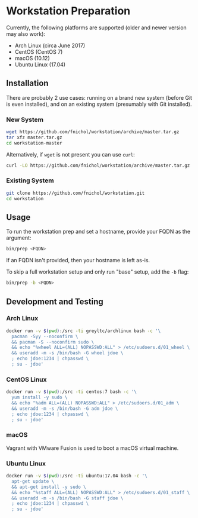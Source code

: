 # Workstation Preparation

Currently, the following platforms are supported (older and newer version may also work):

* Arch Linux (circa June 2017)
* CentOS (CentOS 7)
* macOS (10.12)
* Ubuntu Linux (17.04)

## Installation

There are probably 2 use cases: running on a brand new system (before Git is even installed), and on an existing system (presumably with Git installed).

### New System

```sh
wget https://github.com/fnichol/workstation/archive/master.tar.gz
tar xfz master.tar.gz
cd workstation-master
```

Alternatively, if `wget` is not present you can use `curl`:

```sh
curl -LO https://github.com/fnichol/workstation/archive/master.tar.gz
```

### Existing System

```sh
git clone https://github.com/fnichol/workstation.git
cd workstation
```

## Usage

To run the workstation prep and set a hostname, provide your FQDN as the argument:

```sh
bin/prep <FQDN>
```

If an FQDN isn't provided, then your hostname is left as-is.

To skip a full workstation setup and only run "base" setup, add the `-b` flag:

```sh
bin/prep -b <FQDN>
```

## Development and Testing

### Arch Linux

```sh
docker run -v $(pwd):/src -ti greyltc/archlinux bash -c '\
  pacman -Syy --noconfirm \
  && pacman -S --noconfirm sudo \
  && echo "%wheel ALL=(ALL) NOPASSWD:ALL" > /etc/sudoers.d/01_wheel \
  && useradd -m -s /bin/bash -G wheel jdoe \
  ; echo jdoe:1234 | chpasswd \
  ; su - jdoe'
```

### CentOS Linux

```sh
docker run -v $(pwd):/src -ti centos:7 bash -c '\
  yum install -y sudo \
  && echo "%adm ALL=(ALL) NOPASSWD:ALL" > /etc/sudoers.d/01_adm \
  && useradd -m -s /bin/bash -G adm jdoe \
  ; echo jdoe:1234 | chpasswd \
  ; su - jdoe'
```

### macOS

Vagrant with VMware Fusion is used to boot a macOS virtual machine.


### Ubuntu Linux

```sh
docker run -v $(pwd):/src -ti ubuntu:17.04 bash -c '\
  apt-get update \
  && apt-get install -y sudo \
  && echo "%staff ALL=(ALL) NOPASSWD:ALL" > /etc/sudoers.d/01_staff \
  && useradd -m -s /bin/bash -G staff jdoe \
  ; echo jdoe:1234 | chpasswd \
  ; su - jdoe'
```
